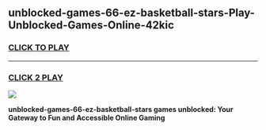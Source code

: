 
## unblocked-games-66-ez-basketball-stars-Play-Unblocked-Games-Online-42kic
<h3>
<a href="https://premium76.site?title=unblocked-games-66-ez-basketball-stars&ref=25A">CLICK TO PLAY</a></h3>
<hr>

<h3>
<a href="https://premium76.site?title=unblocked-games-66-ez-basketball-stars&ref=25A">CLICK 2 PLAY</a>
  
</h3>

<a href="https://premium76.site?title=unblocked-games-66-ez-basketball-stars&ref=25A"><img src="https://clearcache.store/games.png"></a>


**unblocked-games-66-ez-basketball-stars games unblocked: Your Gateway to Fun and Accessible Online Gaming**
